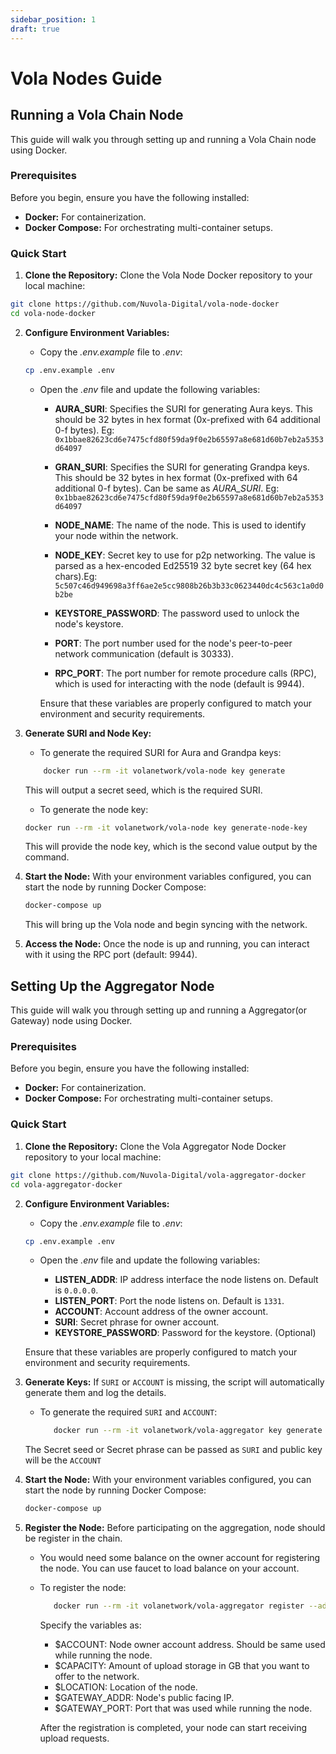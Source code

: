 ```yaml
---
sidebar_position: 1
draft: true
---
```


# Vola Nodes Guide

## Running a Vola Chain Node

This guide will walk you through setting up and running a Vola Chain node using Docker.

### Prerequisites

Before you begin, ensure you have the following installed:

- **Docker:**
  For containerization.
- **Docker Compose:**
  For orchestrating multi-container setups.

### Quick Start

1. **Clone the Repository:**
   Clone the Vola Node Docker repository to your local machine:

```bash
git clone https://github.com/Nuvola-Digital/vola-node-docker
cd vola-node-docker
```

2. **Configure Environment Variables:**

   - Copy the _.env.example_ file to _.env_:

   ```bash
   cp .env.example .env
   ```

   - Open the _.env_ file and update the following variables:

     - **AURA_SURI**: Specifies the SURI for generating Aura keys. This should be 32 bytes in hex format (0x-prefixed with 64 additional 0-f bytes). Eg: `0x1bbae82623cd6e7475cfd80f59da9f0e2b65597a8e681d60b7eb2a5353d64097`

     - **GRAN_SURI**: Specifies the SURI for generating Grandpa keys. This should be 32 bytes in hex format (0x-prefixed with 64 additional 0-f bytes). Can be same as _AURA_SURI_. Eg: `0x1bbae82623cd6e7475cfd80f59da9f0e2b65597a8e681d60b7eb2a5353d64097`

     - **NODE_NAME**: The name of the node. This is used to identify your node within the network.

     - **NODE_KEY**: Secret key to use for p2p networking. The value is parsed as a hex-encoded Ed25519 32 byte secret key (64 hex chars).Eg: `5c507c46d949698a3ff6ae2e5cc9808b26b3b33c0623440dc4c563c1a0d0b2be`

     - **KEYSTORE_PASSWORD**: The password used to unlock the node's keystore.

     - **PORT**: The port number used for the node's peer-to-peer network communication (default is 30333).

     - **RPC_PORT**: The port number for remote procedure calls (RPC), which is used for interacting with the node (default is 9944).

     Ensure that these variables are properly configured to match your environment and security requirements.

3. **Generate SURI and Node Key:**

   - To generate the required SURI for Aura and Grandpa keys:

   ```bash
       docker run --rm -it volanetwork/vola-node key generate
   ```

   This will output a secret seed, which is the required SURI.

   - To generate the node key:

   ```bash
   docker run --rm -it volanetwork/vola-node key generate-node-key
   ```

   This will provide the node key, which is the second value output by the command.

4. **Start the Node:**
   With your environment variables configured, you can start the node by running Docker Compose:

   ```bash
   docker-compose up
   ```

   This will bring up the Vola node and begin syncing with the network.

5. **Access the Node:**
   Once the node is up and running, you can interact with it using the RPC port (default: 9944).

## Setting Up the Aggregator Node

This guide will walk you through setting up and running a Aggregator(or Gateway) node using Docker.

### Prerequisites

Before you begin, ensure you have the following installed:

- **Docker:**
  For containerization.
- **Docker Compose:**
  For orchestrating multi-container setups.

### Quick Start

1. **Clone the Repository:**
   Clone the Vola Aggregator Node Docker repository to your local machine:

```bash
git clone https://github.com/Nuvola-Digital/vola-aggregator-docker
cd vola-aggregator-docker
```

2. **Configure Environment Variables:**

   - Copy the _.env.example_ file to _.env_:

   ```bash
   cp .env.example .env
   ```

   - Open the _.env_ file and update the following variables:

     - **LISTEN_ADDR**:
       IP address interface the node listens on. Default is `0.0.0.0`.
     - **LISTEN_PORT**:
       Port the node listens on. Default is `1331`.
     - **ACCOUNT**:
       Account address of the owner account.
     - **SURI**:
       Secret phrase for owner account.
     - **KEYSTORE_PASSWORD**:
       Password for the keystore. (Optional)

   Ensure that these variables are properly configured to match your environment and security requirements.

3. **Generate Keys:**
   If `SURI` or `ACCOUNT` is missing, the script will automatically generate them and log the details.

   - To generate the required `SURI` and `ACCOUNT`:

     ```bash
        docker run --rm -it volanetwork/vola-aggregator key generate
     ```

   The Secret seed or Secret phrase can be passed as `SURI` and public key will be the `ACCOUNT`

4. **Start the Node:**
   With your environment variables configured, you can start the node by running Docker Compose:

   ```bash
   docker-compose up
   ```

5. **Register the Node:**
   Before participating on the aggregation, node should be register in the chain.

   - You would need some balance on the owner account for registering the node. You can use faucet to load balance on your account.

   - To register the node:

     ```bash
        docker run --rm -it volanetwork/vola-aggregator register --address $ACCOUNT --capacity $CAPACITY --location $LOCATION --gateway $GATEWAY_ADDR --gateway-port $GATEWAY_PORT
     ```

     Specify the variables as:

     - $ACCOUNT: Node owner account address. Should be same used while running the node.
     - $CAPACITY: Amount of upload storage in GB that you want to offer to the network.
     - $LOCATION: Location of the node.
     - $GATEWAY_ADDR: Node's public facing IP.
     - $GATEWAY_PORT: Port that was used while running the node.

     After the registration is completed, your node can start receiving upload requests.
